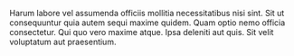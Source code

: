 Harum labore vel assumenda officiis mollitia necessitatibus nisi sint. Sit ut consequuntur quia autem sequi maxime quidem. Quam optio nemo officia consectetur. Qui quo vero maxime atque. Ipsa deleniti aut quis. Sit velit voluptatum aut praesentium.